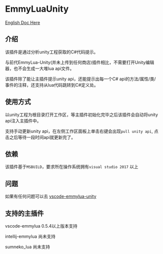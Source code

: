 # EmmyLuaUnity

[English Doc Here](README_EN.md)

## 介绍

该插件是通过分析unity工程获取的C#代码提示。

与前代EmmyLua-Unity(并未上传到任何商店)插件相比，不需要打开Unity编辑器，也不会生成一大堆lua api文件。

该插件除了能让主插件提示unity api，还能提示出每一个C# api的方法/属性/类/事件的注释，还支持从lua代码跳转到C#定义处。

## 使用方式

以unity工程为根目录打开工作区，等主插件初始化完毕之后该插件会自动将unity api注入主插件中。

支持手动更新unity api，在左侧工作区面板上单击右键会出现`pull unity api`, 点击之后等待一段时间api就更新完了。

## 依赖

该插件基于`MSBUILD`，要求所在操作系统拥有`visual studio 2017` 以上

## 问题

如果有任何问题可以去 [vscode-emmylua-unity](https://github.com/CppCXY/VSCode-EmmyLua-Unity)

## 支持的主插件

vscode-emmylua 0.5.4以上版本支持

intellij-emmylua 尚未支持

sumneko_lua 尚未支持
